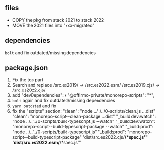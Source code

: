 

## files
* COPY the pkg from stack 2021 to stack 2022
* MOVE the 2021 files into "xxx-migrated"

## dependencies
`bolt` and fix outdated/missing dependencies

## package.json

1. Fix the top part
2. Search and replace
/src.es2019/      ->  /src.es2022.esm/
/src.es2019.cjs/  ->  /src.es2022.cjs/
3. add "devDependencies": {
   "@offirmo-private/monorepo-scripts": "*",
4. `bolt` again and fix outdated/missing dependencies
5. `yarn outdated` and fix
6. fix the "scripts" section:
"clean": "node ../../../0-scripts/clean.js …dist"
"clean": "monorepo-script--clean-package …dist"
"_build:dev:watch": "node ../../../0-scripts/build-typescript.js --watch"
"_build:dev:watch": "monorepo-script--build-typescript-package --watch"
"_build:prod": "node ../../../0-scripts/build-typescript.js"
"_build:prod": "monorepo-script--build-typescript-package"
 'dist/src.es2022.cjs/**/*spec.js'"
 'dist/src.es2022.esm/**/*spec.js'"
